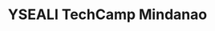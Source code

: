 ---
layout: post
title: YSEALI TechCamp Mindanao
categories:
  - Talks
  - Peace-Building
description: 
image: 
---